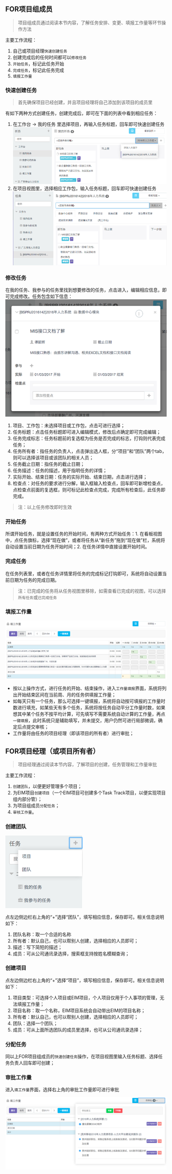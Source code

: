## FOR项目组成员
> 项目组成员通过阅读本节内容，了解任务安排、变更、填报工作量等环节操作方法

主要工作流程：
1. 自己或项目经理`快速创建任务`
1. 创建完成后的任何时间都可以`修改任务`
1. `开始任务`，标记此任务开始
1. `完成任务`，标记此任务完成
1. `填报工作量`

### 快速创建任务
> 首先确保项目已经创建，并且项目经理将自己添加到该项目的成员里

有如下两种方式创建任务，创建完成后，即可在下面的列表中看到相应任务：
1. 在工作台 -> 我的任务 里选择项目，再输入任务标题，回车即可快速创建任务
![创建任务](public/img/add_task_in_my_task.png)
1. 在项目视图里，选择相应工作包，输入任务标题，回车即可快速创建任务
![创建任务](public/img/add_task_in_project_view.png)

### 修改任务
在我的任务、我参与的任务里找到想要修改的任务，点击进入，编辑相应信息，即可完成修改。任务包含如下信息：
![创建任务](public/img/task_detail.png)
1. 项目、工作包：未选择项目或工作包，点击可进行选择；
1. 任务标题：点击任务标题即可进入编辑模式，修改后点确定即可完成编辑；
1. 任务完成标志：任务标题前的复选框为任务是否完成的标志，打钩则代表完成任务；
1. 任务所有者：指任务的负责人，点击弹出选人框，分“项目”和“团队”两个tab，则可以选择该项目或该团队的相关人员；
1. 任务截止日期：指任务的截止日期；
1. 任务描述：任务的描述，用于指明任务的详情；
1. 实际开始、结束日期：任务的实际开始、结束日期，点击进行选择；
1. 检查点：对任务的要求进行分解，输入框输入检查点，回车即可新增检查点，点检查点前面的复选框，则可标记此检查点完成，完成所有检查后，此任务即完成。

> 注：以上任务修改即时生效

### 开始任务
所谓开始任务，就是设置任务的开始时间，有两种方式开始任务：1. 在看板视图中，点任务旗标，选择“现在做”，或者将任务从“新任务”拖到“现在做”栏，系统将自动设置当前日期为任务开始时间；2. 在任务详情中直接设置开始时间。

### 完成任务
在任务列表里，或者在任务详情里将任务的完成标记打钩即可，系统将自动设置当前日期为任务的完成日期。
> 注：已完成的任务将从任务视图里移除，如需查看已完成的视图，可以选择`所有任务`或`已完成任务`

### 填报工作量
![填报工作量](public/img/fill_workload.png)
* 按以上操作方式，进行任务的开始、结束操作，进入`工作量填报`界面，系统将列出开始结束区间在当前周、月的任务供填报工作量；
* 如每天只有一个任务，那么可选择一键填报，系统将自动按可填报的工作量时数进行填充，如某些天有多个任务，系统将按任务自动平分工作量时数，如果想其中某个任务不按平均计算，可先填写不需要系统自动计算的工作量，再点`一键填报`，此时系统只是辅助填写，并未提交，用户仍然可进行局部微调，确定后点提交审核；
* 工作量将由任务的项目经理（即该项目的所有者）进行审批；


## FOR项目经理（或项目所有者）
> 项目经理通过阅读本节内容，了解项目的创建，任务管理和工作量审批

主要工作流程：
1. `创建团队`，以便更好管理多个项目；
1. 为EIM项目`创建项目`（一个EIM项目可创建多个Task Track项目，以便实现项目组内部分管）；
1. 为项目组成员`分配任务`；
1. `审核工作量`。

### 创建团队
![创建团队](public/img/add_team_or_project_menu.png)

点左边侧边栏右上角的“+”选择“团队”，填写相应信息，保存即可。相关信息说明如下：
1. 团队名称：取一个合适的名称
2. 所有者：默认自己，也可以帮别人创建，选择相应的人员即可；
3. 描述：写下简短的描述；
4. 成员：可从公司通讯录选择，搜索框支持按姓名模糊查询；

### 创建项目
点左边侧边栏右上角的“+”选择“项目”，填写相应信息，保存即可。相关信息说明如下：
1. 项目类型：可选择个人项目或EIM项目，个人项目仅用于个人事项的管理，无法填报工作量；
2. 项目名称：取一个名称，EIM项目系统会自动带出EIM的项目名称；
3. 所有者：默认自己，也可以帮别人创建，选择相应的人员即可；
4. 团队：选择一个团队；
5. 成员：可从上面所选团队的成员里选择，也可从公司通讯录选择；

### 分配任务
同以上FOR项目组成员的`快速创建任务`操作，在项目视图里输入任务标题、选择任务负责人回车即可创建；

### 审批工作量
进入`填工作量`界面，选择右上角的审批工作量即可进行审批

![创建团队](public/img/approve_workload.png)